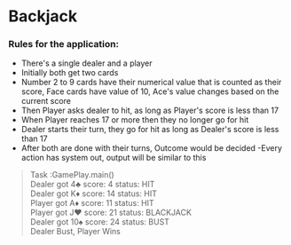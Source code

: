 # Backjack
### Rules for the application:
- There's a single dealer and a player
- Initially both get two cards
- Number 2 to 9 cards have their numerical value that is counted as their score, Face cards have value of 10, Ace's value changes based on the current score
- Then Player asks dealer to hit, as long as Player's score is less than 17
- When Player reaches 17 or more then they no longer go for hit
- Dealer starts their turn, they go for hit as long as Dealer's score is less than 17
- After both are done with their turns, Outcome would be decided
-Every action has system out, output will be similar to this
>Task :GamePlay.main() <br/>
>Dealer got 4♣ score: 4 status: HIT <br/>
>Dealer got K♦︎ score: 14 status: HIT <br/>
>Player got A♦︎ score: 11 status: HIT <br/>
>Player got J♥ score: 21 status: BLACKJACK <br/>
>Dealer got 10♠ score: 24 status: BUST <br/>
>Dealer Bust, Player Wins
